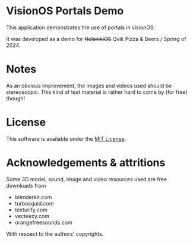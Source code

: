 # VisionOS Portals Demo

This application demonstrates the use of portals in visionOS.

It was developed as a demo for ~~HelsinkiOS~~ Qvik Pizza & Beers / Spring of 2024.

# Notes

As an obvious improvement, the images and videos used should be stereoscopic. This kind of test material is rather hard to come by (for free) though!

# License

This software is available under the [MIT License](LICENSE.md).

# Acknowledgements & attritions

Some 3D model, sound, image and video resources used are free downloads from

- blenderkit.com
- turbosquid.com
- texturify.com
- vecteezy.com
- orangefreesounds.com

With respect to the authors' copyrights.
